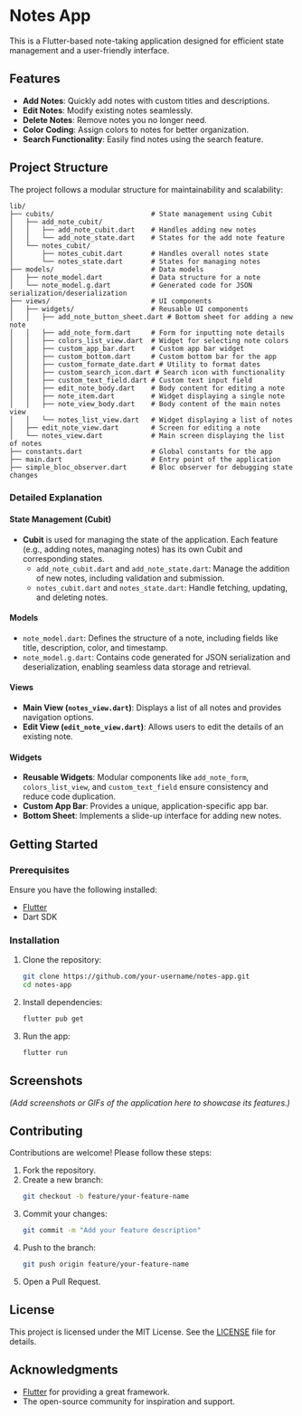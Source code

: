 # Notes App

This is a Flutter-based note-taking application designed for efficient state management and a user-friendly interface.

## Features

- **Add Notes**: Quickly add notes with custom titles and descriptions.
- **Edit Notes**: Modify existing notes seamlessly.
- **Delete Notes**: Remove notes you no longer need.
- **Color Coding**: Assign colors to notes for better organization.
- **Search Functionality**: Easily find notes using the search feature.

## Project Structure

The project follows a modular structure for maintainability and scalability:

```
lib/
├── cubits/                        # State management using Cubit
│   ├── add_note_cubit/
│   │   ├── add_note_cubit.dart    # Handles adding new notes
│   │   └── add_note_state.dart    # States for the add note feature
│   └── notes_cubit/
│       ├── notes_cubit.dart       # Handles overall notes state
│       └── notes_state.dart       # States for managing notes
├── models/                        # Data models
│   ├── note_model.dart            # Data structure for a note
│   └── note_model.g.dart          # Generated code for JSON serialization/deserialization
├── views/                         # UI components
│   ├── widgets/                   # Reusable UI components
│   │   ├── add_note_button_sheet.dart # Bottom sheet for adding a new note
│   │   ├── add_note_form.dart     # Form for inputting note details
│   │   ├── colors_list_view.dart  # Widget for selecting note colors
│   │   ├── custom_app_bar.dart    # Custom app bar widget
│   │   ├── custom_bottom.dart     # Custom bottom bar for the app
│   │   ├── custom_formate_date.dart # Utility to format dates
│   │   ├── custom_search_icon.dart # Search icon with functionality
│   │   ├── custom_text_field.dart # Custom text input field
│   │   ├── edit_note_body.dart    # Body content for editing a note
│   │   ├── note_item.dart         # Widget displaying a single note
│   │   ├── note_view_body.dart    # Body content of the main notes view
│   │   └── notes_list_view.dart   # Widget displaying a list of notes
│   ├── edit_note_view.dart        # Screen for editing a note
│   └── notes_view.dart            # Main screen displaying the list of notes
├── constants.dart                 # Global constants for the app
├── main.dart                      # Entry point of the application
├── simple_bloc_observer.dart      # Bloc observer for debugging state changes
```

### Detailed Explanation

#### State Management (Cubit)
- **Cubit** is used for managing the state of the application. Each feature (e.g., adding notes, managing notes) has its own Cubit and corresponding states.
  - `add_note_cubit.dart` and `add_note_state.dart`: Manage the addition of new notes, including validation and submission.
  - `notes_cubit.dart` and `notes_state.dart`: Handle fetching, updating, and deleting notes.

#### Models
- `note_model.dart`: Defines the structure of a note, including fields like title, description, color, and timestamp.
- `note_model.g.dart`: Contains code generated for JSON serialization and deserialization, enabling seamless data storage and retrieval.

#### Views
- **Main View (`notes_view.dart`)**: Displays a list of all notes and provides navigation options.
- **Edit View (`edit_note_view.dart`)**: Allows users to edit the details of an existing note.

#### Widgets
- **Reusable Widgets**: Modular components like `add_note_form`, `colors_list_view`, and `custom_text_field` ensure consistency and reduce code duplication.
- **Custom App Bar**: Provides a unique, application-specific app bar.
- **Bottom Sheet**: Implements a slide-up interface for adding new notes.

## Getting Started

### Prerequisites

Ensure you have the following installed:
- [Flutter](https://flutter.dev/docs/get-started/install)
- Dart SDK

### Installation

1. Clone the repository:
   ```bash
   git clone https://github.com/your-username/notes-app.git
   cd notes-app
   ```

2. Install dependencies:
   ```bash
   flutter pub get
   ```

3. Run the app:
   ```bash
   flutter run
   ```

## Screenshots

*(Add screenshots or GIFs of the application here to showcase its features.)*

## Contributing

Contributions are welcome! Please follow these steps:
1. Fork the repository.
2. Create a new branch:
   ```bash
   git checkout -b feature/your-feature-name
   ```
3. Commit your changes:
   ```bash
   git commit -m "Add your feature description"
   ```
4. Push to the branch:
   ```bash
   git push origin feature/your-feature-name
   ```
5. Open a Pull Request.

## License

This project is licensed under the MIT License. See the [LICENSE](LICENSE) file for details.

## Acknowledgments

- [Flutter](https://flutter.dev/) for providing a great framework.
- The open-source community for inspiration and support.
